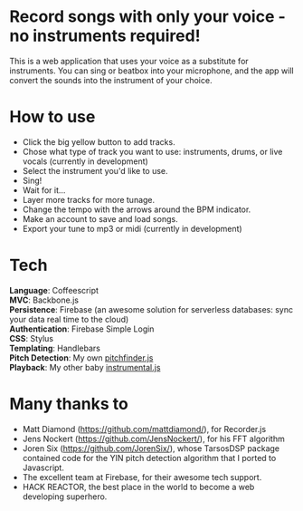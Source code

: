 Record songs with only your voice - no instruments required!
=========

This is a web application that uses your voice as a substitute for instruments.  You can sing or beatbox into your microphone, and the app will convert the sounds into the instrument of your choice.  

How to use
==========
* Click the big yellow button to add tracks.
* Chose what type of track you want to use: instruments, drums, or live vocals (currently in development)
* Select the instrument you'd like to use.
* Sing!
* Wait for it...
* Layer more tracks for more tunage.
* Change the tempo with the arrows around the BPM indicator.
* Make an account to save and load songs.
* Export your tune to mp3 or midi (currently in development)

Tech
=======
<strong>Language</strong>: Coffeescript  
<strong>MVC</strong>: Backbone.js  
<strong>Persistence</strong>: Firebase (an awesome solution for serverless databases: sync your data real time to the cloud)  
<strong>Authentication</strong>: Firebase Simple Login  
<strong>CSS</strong>: Stylus  
<strong>Templating</strong>: Handlebars  
<strong>Pitch Detection</strong>: My own [pitchfinder.js](https://github.com/peterkhayes/pitchfinder.js "pitchfinder.js")  
<strong>Playback</strong>: My other baby [instrumental.js](https://github.com/peterkhayes/instrumental.js "instrumental.js")

Many thanks to
==============
* Matt Diamond (https://github.com/mattdiamond/), for Recorder.js
* Jens Nockert (https://github.com/JensNockert/), for his FFT algorithm
* Joren Six (https://github.com/JorenSix/), whose TarsosDSP package contained code for the YIN pitch detection algorithm that I ported to Javascript. 
* The excellent team at Firebase, for their awesome tech support.
* HACK REACTOR, the best place in the world to become a web developing superhero.
